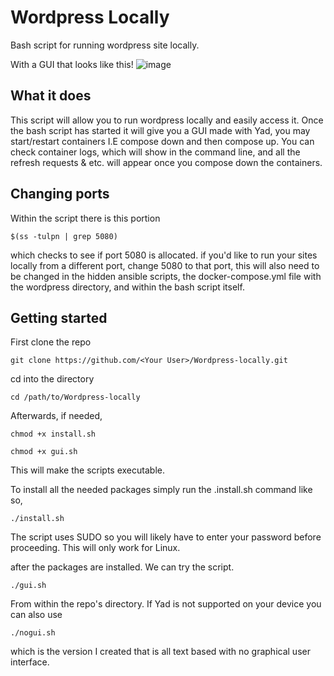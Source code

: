 # Wordpress Locally

Bash script for running wordpress site locally.

With a GUI that looks like this!
![image](https://user-images.githubusercontent.com/100642899/204152751-2c350f10-a509-451c-a982-ea35a5e09539.png)


## What it does

This script will allow you to run wordpress locally and easily access it. Once the bash script has started
it will give you a GUI made with Yad, you may start/restart containers I.E compose down and then compose up. 
You can check container logs, which will show in the command line, and all the refresh requests & etc. will appear once you compose down the containers. 

## Changing ports

Within the script there is this portion

```
$(ss -tulpn | grep 5080)
```
which checks to see if port 5080 is allocated.
if you'd like to run your sites locally from a different port, change 5080 to that port, this will also need to be changed in the hidden ansible scripts, 
the docker-compose.yml file with the wordpress directory, and within the bash script itself.

## Getting started

First clone the repo

```
git clone https://github.com/<Your User>/Wordpress-locally.git
```

cd into the directory

```
cd /path/to/Wordpress-locally
```
Afterwards,
if needed,
```
chmod +x install.sh
```
```
chmod +x gui.sh
```
This will make the scripts executable.

To install all the needed packages simply run the .install.sh command like so,
```
./install.sh
```
The script uses SUDO so you will likely have to enter your password before proceeding. This will only work for Linux.

after the packages are installed. We can try the script.
```
./gui.sh
```
From within the repo's directory.
If Yad is not supported on your device you can also use 
```
./nogui.sh
```
which is the version I created that is all text based with no graphical user interface.
